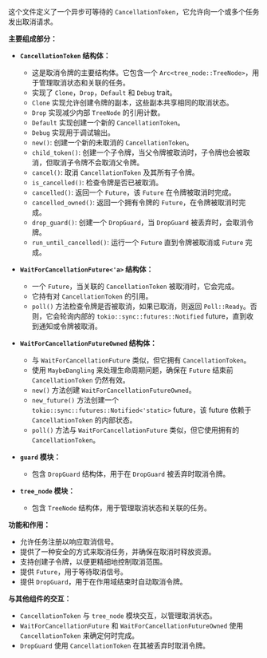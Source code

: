 这个文件定义了一个异步可等待的 `CancellationToken`，它允许向一个或多个任务发出取消请求。

**主要组成部分：**

*   **`CancellationToken` 结构体：**
    *   这是取消令牌的主要结构体。它包含一个 `Arc<tree_node::TreeNode>`，用于管理取消状态和关联的任务。
    *   实现了 `Clone`，`Drop`，`Default` 和 `Debug` trait。
    *   `Clone` 实现允许创建令牌的副本，这些副本共享相同的取消状态。
    *   `Drop` 实现减少内部 `TreeNode` 的引用计数。
    *   `Default` 实现创建一个新的 `CancellationToken`。
    *   `Debug` 实现用于调试输出。
    *   `new()`: 创建一个新的未取消的 `CancellationToken`。
    *   `child_token()`: 创建一个子令牌，当父令牌被取消时，子令牌也会被取消，但取消子令牌不会取消父令牌。
    *   `cancel()`: 取消 `CancellationToken` 及其所有子令牌。
    *   `is_cancelled()`: 检查令牌是否已被取消。
    *   `cancelled()`: 返回一个 `Future`，该 `Future` 在令牌被取消时完成。
    *   `cancelled_owned()`: 返回一个拥有令牌的 `Future`，在令牌被取消时完成。
    *   `drop_guard()`: 创建一个 `DropGuard`，当 `DropGuard` 被丢弃时，会取消令牌。
    *   `run_until_cancelled()`: 运行一个 `Future` 直到令牌被取消或 `Future` 完成。

*   **`WaitForCancellationFuture<'a>` 结构体：**
    *   一个 `Future`，当关联的 `CancellationToken` 被取消时，它会完成。
    *   它持有对 `CancellationToken` 的引用。
    *   `poll()` 方法检查令牌是否被取消，如果已取消，则返回 `Poll::Ready`。否则，它会轮询内部的 `tokio::sync::futures::Notified` future，直到收到通知或令牌被取消。

*   **`WaitForCancellationFutureOwned` 结构体：**
    *   与 `WaitForCancellationFuture` 类似，但它拥有 `CancellationToken`。
    *   使用 `MaybeDangling` 来处理生命周期问题，确保在 `Future` 结束前 `CancellationToken` 仍然有效。
    *   `new()` 方法创建 `WaitForCancellationFutureOwned`。
    *   `new_future()` 方法创建一个 `tokio::sync::futures::Notified<'static>` future，该 future 依赖于 `CancellationToken` 的内部状态。
    *   `poll()` 方法与 `WaitForCancellationFuture` 类似，但它使用拥有的 `CancellationToken`。

*   **`guard` 模块：**
    *   包含 `DropGuard` 结构体，用于在 `DropGuard` 被丢弃时取消令牌。

*   **`tree_node` 模块：**
    *   包含 `TreeNode` 结构体，用于管理取消状态和关联的任务。

**功能和作用：**

*   允许任务注册以响应取消信号。
*   提供了一种安全的方式来取消任务，并确保在取消时释放资源。
*   支持创建子令牌，以便更精细地控制取消范围。
*   提供 `Future`，用于等待取消信号。
*   提供 `DropGuard`，用于在作用域结束时自动取消令牌。

**与其他组件的交互：**

*   `CancellationToken` 与 `tree_node` 模块交互，以管理取消状态。
*   `WaitForCancellationFuture` 和 `WaitForCancellationFutureOwned` 使用 `CancellationToken` 来确定何时完成。
*   `DropGuard` 使用 `CancellationToken` 在其被丢弃时取消令牌。
